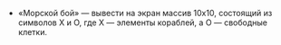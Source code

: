 ﻿* «Морской бой» — вывести на экран массив 10х10, состоящий из символов X и O, где Х — элементы кораблей, а О — свободные клетки.


